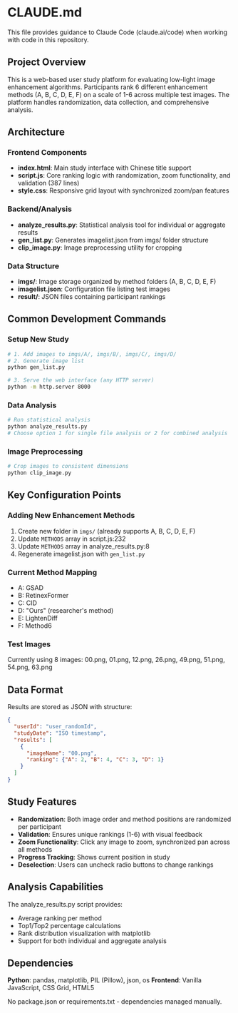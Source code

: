 # CLAUDE.md

This file provides guidance to Claude Code (claude.ai/code) when working with code in this repository.

## Project Overview

This is a web-based user study platform for evaluating low-light image enhancement algorithms. Participants rank 6 different enhancement methods (A, B, C, D, E, F) on a scale of 1-6 across multiple test images. The platform handles randomization, data collection, and comprehensive analysis.

## Architecture

### Frontend Components
- **index.html**: Main study interface with Chinese title support
- **script.js**: Core ranking logic with randomization, zoom functionality, and validation (387 lines)
- **style.css**: Responsive grid layout with synchronized zoom/pan features

### Backend/Analysis
- **analyze_results.py**: Statistical analysis tool for individual or aggregate results
- **gen_list.py**: Generates imagelist.json from imgs/ folder structure
- **clip_image.py**: Image preprocessing utility for cropping

### Data Structure
- **imgs/**: Image storage organized by method folders (A, B, C, D, E, F)
- **imagelist.json**: Configuration file listing test images
- **result/**: JSON files containing participant rankings

## Common Development Commands

### Setup New Study
```bash
# 1. Add images to imgs/A/, imgs/B/, imgs/C/, imgs/D/
# 2. Generate image list
python gen_list.py

# 3. Serve the web interface (any HTTP server)
python -m http.server 8000
```

### Data Analysis
```bash
# Run statistical analysis
python analyze_results.py
# Choose option 1 for single file analysis or 2 for combined analysis
```

### Image Preprocessing
```bash
# Crop images to consistent dimensions
python clip_image.py
```

## Key Configuration Points

### Adding New Enhancement Methods
1. Create new folder in `imgs/` (already supports A, B, C, D, E, F)
2. Update `METHODS` array in script.js:232
3. Update `METHODS` array in analyze_results.py:8
4. Regenerate imagelist.json with `gen_list.py`

### Current Method Mapping
- A: GSAD
- B: RetinexFormer
- C: CID
- D: "Ours" (researcher's method)
- E: LightenDiff
- F: Method6

### Test Images
Currently using 8 images: 00.png, 01.png, 12.png, 26.png, 49.png, 51.png, 54.png, 63.png

## Data Format

Results are stored as JSON with structure:
```json
{
  "userId": "user_randomId",
  "studyDate": "ISO timestamp",
  "results": [
    {
      "imageName": "00.png",
      "ranking": {"A": 2, "B": 4, "C": 3, "D": 1}
    }
  ]
}
```

## Study Features

- **Randomization**: Both image order and method positions are randomized per participant
- **Validation**: Ensures unique rankings (1-6) with visual feedback
- **Zoom Functionality**: Click any image to zoom, synchronized pan across all methods
- **Progress Tracking**: Shows current position in study
- **Deselection**: Users can uncheck radio buttons to change rankings

## Analysis Capabilities

The analyze_results.py script provides:
- Average ranking per method
- Top1/Top2 percentage calculations
- Rank distribution visualization with matplotlib
- Support for both individual and aggregate analysis

## Dependencies

**Python**: pandas, matplotlib, PIL (Pillow), json, os
**Frontend**: Vanilla JavaScript, CSS Grid, HTML5

No package.json or requirements.txt - dependencies managed manually.